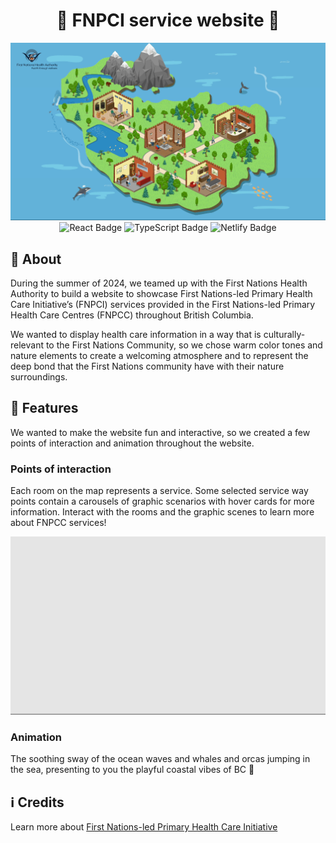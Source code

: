 <h1 align="center">🐋 FNPCI service website 🐋</h1>

<div align="center">
  <img src="gif/homepage-demo.gif" alt="Homepage demo" width="800">
</div>


<div align="center">
  <img src="https://img.shields.io/badge/React-20232A?style=for-the-badge&logo=react&logoColor=61DAFB" alt="React Badge">
  <img src="https://img.shields.io/badge/TypeScript-007ACC?style=for-the-badge&logo=typescript&logoColor=white" alt="TypeScript Badge">
  <img src="https://img.shields.io/badge/Netlify-00C7B7?style=for-the-badge&logo=netlify&logoColor=white" alt="Netlify Badge">
</div>

## 📝 About

During the summer of 2024, we teamed up with the First Nations Health Authority to build a website to showcase First Nations-led Primary Health Care Initiative’s (FNPCI) services provided in the First Nations-led Primary Health Care Centres (FNPCC) throughout British Columbia.

We wanted to display health care information in a way that is culturally-relevant to the First Nations Community, so we chose warm color tones and nature elements to create a welcoming atmosphere and to represent the deep bond that the First Nations community have with their nature surroundings.

## 🦭 Features

We wanted to make the website fun and interactive, so we created a few points of interaction and animation throughout the website.

### Points of interaction

Each room on the map represents a service. Some selected service way points contain a carousels of graphic scenarios with hover cards for more information. Interact with the rooms and the graphic scenes to learn more about FNPCC services!

<div align="center">
  <img src="gif/interaction-demo.gif" alt="Interaction demo" width="800">
</div>

### Animation

The soothing sway of the ocean waves and whales and orcas jumping in the sea, presenting to you the playful coastal vibes of BC 🌊

## ℹ️ Credits

Learn more about <a href="https://www.fnha.ca/what-we-do/health-system/first-nations-led-primary-health-care-initiative">First Nations-led Primary Health Care Initiative<a/>
